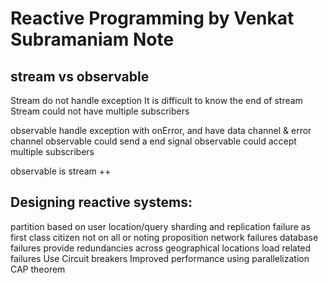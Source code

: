 # Reactive Programming by Venkat Subramaniam Note

## stream vs observable
Stream do not handle exception
It is difficult to know the end of stream
Stream could not have multiple subscribers

observable handle exception with onError, and have data channel & error channel
observable could send a end signal
observable could accept multiple subscribers

observable is stream ++

## Designing reactive systems:
partition based on user location/query
sharding and replication
failure as first class citizen
not on all or noting proposition
 network failures
 database failures
 provide redundancies across geographical locations
 load related failures
Use Circuit breakers
Improved performance using parallelization
CAP theorem